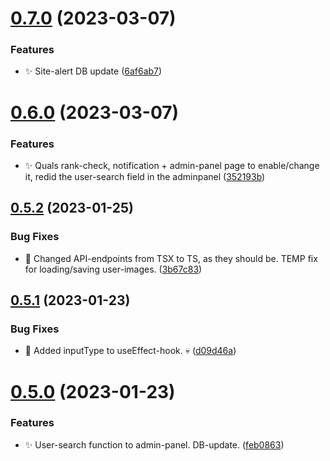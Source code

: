 # [0.7.0](https://github.com/mgtourney/website/compare/v0.6.0...v0.7.0) (2023-03-07)


### Features

* :sparkles: Site-alert DB update ([6af6ab7](https://github.com/mgtourney/website/commit/6af6ab70d8016fc52136f357c703a1a270364982))



# [0.6.0](https://github.com/mgtourney/website/compare/v0.5.2...v0.6.0) (2023-03-07)


### Features

* :sparkles: Quals rank-check, notification + admin-panel page to enable/change it, redid the user-search field in the adminpanel ([352193b](https://github.com/mgtourney/website/commit/352193b253d6d9af0613cbec610d1ae56d1beea4))



## [0.5.2](https://github.com/mgtourney/website/compare/v0.5.1...v0.5.2) (2023-01-25)


### Bug Fixes

* :bug: Changed API-endpoints from TSX to TS, as they should be. TEMP fix for loading/saving user-images. ([3b67c83](https://github.com/mgtourney/website/commit/3b67c83fce868c2c7e88337a3745861598289fd1))



## [0.5.1](https://github.com/mgtourney/website/compare/v0.5.0...v0.5.1) (2023-01-23)


### Bug Fixes

* :bug: Added inputType to useEffect-hook. :skull: ([d09d46a](https://github.com/mgtourney/website/commit/d09d46ab19fa795f0f4f29df5be411ae408372de))



# [0.5.0](https://github.com/mgtourney/website/compare/v0.4.0...v0.5.0) (2023-01-23)


### Features

* :sparkles: User-search function to admin-panel. DB-update. ([feb0863](https://github.com/mgtourney/website/commit/feb08633bee8ad4ff6237077e2a4363c806bb18f))



